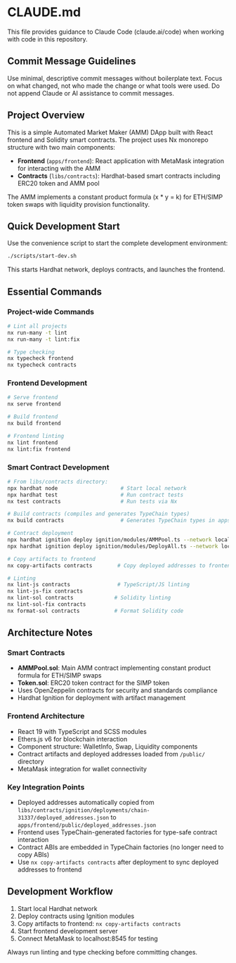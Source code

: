 # CLAUDE.md

This file provides guidance to Claude Code (claude.ai/code) when working with code in this repository.

## Commit Message Guidelines

Use minimal, descriptive commit messages without boilerplate text. Focus on what changed, not who made the change or what tools were used. Do not append Claude or AI assistance to commit messages.

## Project Overview

This is a simple Automated Market Maker (AMM) DApp built with React frontend and Solidity smart contracts. The project uses Nx monorepo structure with two main components:

- **Frontend** (`apps/frontend`): React application with MetaMask integration for interacting with the AMM
- **Contracts** (`libs/contracts`): Hardhat-based smart contracts including ERC20 token and AMM pool

The AMM implements a constant product formula (x * y = k) for ETH/SIMP token swaps with liquidity provision functionality.

## Quick Development Start

Use the convenience script to start the complete development environment:
```bash
./scripts/start-dev.sh
```
This starts Hardhat network, deploys contracts, and launches the frontend.

## Essential Commands

### Project-wide Commands
```bash
# Lint all projects
nx run-many -t lint
nx run-many -t lint:fix

# Type checking
nx typecheck frontend
nx typecheck contracts
```

### Frontend Development
```bash
# Serve frontend
nx serve frontend

# Build frontend
nx build frontend

# Frontend linting
nx lint frontend
nx lint:fix frontend
```

### Smart Contract Development
```bash
# From libs/contracts directory:
npx hardhat node                    # Start local network
npx hardhat test                    # Run contract tests
nx test contracts                   # Run tests via Nx

# Build contracts (compiles and generates TypeChain types)
nx build contracts                  # Generates TypeChain types in apps/frontend/src/typechain-types/

# Contract deployment
npx hardhat ignition deploy ignition/modules/AMMPool.ts --network localhost
npx hardhat ignition deploy ignition/modules/DeployAll.ts --network localhost

# Copy artifacts to frontend
nx copy-artifacts contracts        # Copy deployed addresses to frontend (ABIs no longer needed - TypeChain used)

# Linting
nx lint-js contracts               # TypeScript/JS linting
nx lint-js-fix contracts
nx lint-sol contracts             # Solidity linting
nx lint-sol-fix contracts
nx format-sol contracts           # Format Solidity code
```

## Architecture Notes

### Smart Contracts
- **AMMPool.sol**: Main AMM contract implementing constant product formula for ETH/SIMP swaps
- **Token.sol**: ERC20 token contract for the SIMP token
- Uses OpenZeppelin contracts for security and standards compliance
- Hardhat Ignition for deployment with artifact management

### Frontend Architecture
- React 19 with TypeScript and SCSS modules
- Ethers.js v6 for blockchain interaction
- Component structure: WalletInfo, Swap, Liquidity components
- Contract artifacts and deployed addresses loaded from `/public/` directory
- MetaMask integration for wallet connectivity

### Key Integration Points
- Deployed addresses automatically copied from `libs/contracts/ignition/deployments/chain-31337/deployed_addresses.json` to `apps/frontend/public/deployed_addresses.json`
- Frontend uses TypeChain-generated factories for type-safe contract interaction
- Contract ABIs are embedded in TypeChain factories (no longer need to copy ABIs)
- Use `nx copy-artifacts contracts` after deployment to sync deployed addresses to frontend

## Development Workflow

1. Start local Hardhat network
2. Deploy contracts using Ignition modules
3. Copy artifacts to frontend: `nx copy-artifacts contracts`
4. Start frontend development server
5. Connect MetaMask to localhost:8545 for testing

Always run linting and type checking before committing changes.